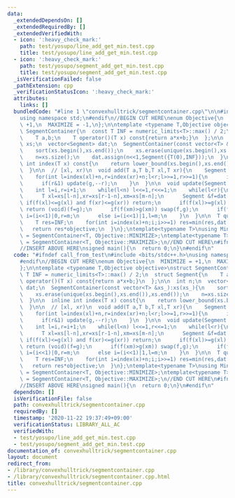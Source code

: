 ```yaml
---
data:
  _extendedDependsOn: []
  _extendedRequiredBy: []
  _extendedVerifiedWith:
  - icon: ':heavy_check_mark:'
    path: test/yosupo/line_add_get_min.test.cpp
    title: test/yosupo/line_add_get_min.test.cpp
  - icon: ':heavy_check_mark:'
    path: test/yosupo/segment_add_get_min.test.cpp
    title: test/yosupo/segment_add_get_min.test.cpp
  _isVerificationFailed: false
  _pathExtension: cpp
  _verificationStatusIcon: ':heavy_check_mark:'
  attributes:
    links: []
  bundledCode: "#line 1 \"convexhulltrick/segmentcontainer.cpp\"\n\n#include <bits/stdc++.h>\n\
    using namespace std;\n#endif\n//BEGIN CUT HERE\nenum Objective{\n  MINIMIZE =\
    \ +1,\n  MAXIMIZE = -1,\n};\n\ntemplate <typename T,Objective objective>\nstruct\
    \ SegmentContainer{\n  const T INF = numeric_limits<T>::max() / 2;\n  struct Segment{\n\
    \    T a,b;\n    T operator()(T x) const{return a*x+b;}\n  };\n\n  int n;\n  vector<T>\
    \ xs;\n  vector<Segment> dat;\n  SegmentContainer(const vector<T> &xs_):xs(xs_){\n\
    \    sort(xs.begin(),xs.end());\n    xs.erase(unique(xs.begin(),xs.end()),xs.end());\n\
    \    n=xs.size();\n    dat.assign(n<<1,Segment({T(0),INF}));\n  }\n\n  inline\
    \ int index(T x) const{\n    return lower_bound(xs.begin(),xs.end(),x)-xs.begin();\n\
    \  }\n\n  // [xl, xr)\n  void add(T a,T b,T xl,T xr){\n    Segment g({a*objective,b*objective});\n\
    \    for(int l=index(xl)+n,r=index(xr)+n;l<r;l>>=1,r>>=1){\n      if(l&1) update(g,l++);\n\
    \      if(r&1) update(g,--r);\n    }\n  }\n\n  void update(Segment g,int i){\n\
    \    int l=i,r=i+1;\n    while(l<n) l<<=1,r<<=1;\n    while(l<r){\n      int m=(l+r)>>1;\n\
    \      T xl=xs[l-n],xr=xs[r-1-n],xm=xs[m-n];\n      Segment &f=dat[i];\n     \
    \ if(f(xl)<=g(xl) and f(xr)<=g(xr)) return;\n      if(f(xl)>=g(xl) and f(xr)>=g(xr))\
    \ return (void)(f=g);\n      if(f(xm)>g(xm)) swap(f,g);\n      if(f(xl)>g(xl))\
    \ i=(i<<1)|0,r=m;\n      else i=(i<<1)|1,l=m;\n    }\n  }\n\n  T query(T x){\n\
    \    T res=INF;\n    for(int i=index(x)+n;i;i>>=1) res=min(res,dat[i](x));\n \
    \   return res*objective;\n  }\n};\ntemplate<typename T>\nusing MinSegmentContainer\
    \ = SegmentContainer<T, Objective::MINIMIZE>;\ntemplate<typename T>\nusing MaxSegmentContainer\
    \ = SegmentContainer<T, Objective::MAXIMIZE>;\n//END CUT HERE\n#ifndef call_from_test\n\
    //INSERT ABOVE HERE\nsigned main(){\n  return 0;\n}\n#endif\n"
  code: "#ifndef call_from_test\n#include <bits/stdc++.h>\nusing namespace std;\n\
    #endif\n//BEGIN CUT HERE\nenum Objective{\n  MINIMIZE = +1,\n  MAXIMIZE = -1,\n\
    };\n\ntemplate <typename T,Objective objective>\nstruct SegmentContainer{\n  const\
    \ T INF = numeric_limits<T>::max() / 2;\n  struct Segment{\n    T a,b;\n    T\
    \ operator()(T x) const{return a*x+b;}\n  };\n\n  int n;\n  vector<T> xs;\n  vector<Segment>\
    \ dat;\n  SegmentContainer(const vector<T> &xs_):xs(xs_){\n    sort(xs.begin(),xs.end());\n\
    \    xs.erase(unique(xs.begin(),xs.end()),xs.end());\n    n=xs.size();\n    dat.assign(n<<1,Segment({T(0),INF}));\n\
    \  }\n\n  inline int index(T x) const{\n    return lower_bound(xs.begin(),xs.end(),x)-xs.begin();\n\
    \  }\n\n  // [xl, xr)\n  void add(T a,T b,T xl,T xr){\n    Segment g({a*objective,b*objective});\n\
    \    for(int l=index(xl)+n,r=index(xr)+n;l<r;l>>=1,r>>=1){\n      if(l&1) update(g,l++);\n\
    \      if(r&1) update(g,--r);\n    }\n  }\n\n  void update(Segment g,int i){\n\
    \    int l=i,r=i+1;\n    while(l<n) l<<=1,r<<=1;\n    while(l<r){\n      int m=(l+r)>>1;\n\
    \      T xl=xs[l-n],xr=xs[r-1-n],xm=xs[m-n];\n      Segment &f=dat[i];\n     \
    \ if(f(xl)<=g(xl) and f(xr)<=g(xr)) return;\n      if(f(xl)>=g(xl) and f(xr)>=g(xr))\
    \ return (void)(f=g);\n      if(f(xm)>g(xm)) swap(f,g);\n      if(f(xl)>g(xl))\
    \ i=(i<<1)|0,r=m;\n      else i=(i<<1)|1,l=m;\n    }\n  }\n\n  T query(T x){\n\
    \    T res=INF;\n    for(int i=index(x)+n;i;i>>=1) res=min(res,dat[i](x));\n \
    \   return res*objective;\n  }\n};\ntemplate<typename T>\nusing MinSegmentContainer\
    \ = SegmentContainer<T, Objective::MINIMIZE>;\ntemplate<typename T>\nusing MaxSegmentContainer\
    \ = SegmentContainer<T, Objective::MAXIMIZE>;\n//END CUT HERE\n#ifndef call_from_test\n\
    //INSERT ABOVE HERE\nsigned main(){\n  return 0;\n}\n#endif\n"
  dependsOn: []
  isVerificationFile: false
  path: convexhulltrick/segmentcontainer.cpp
  requiredBy: []
  timestamp: '2020-11-22 19:37:49+09:00'
  verificationStatus: LIBRARY_ALL_AC
  verifiedWith:
  - test/yosupo/line_add_get_min.test.cpp
  - test/yosupo/segment_add_get_min.test.cpp
documentation_of: convexhulltrick/segmentcontainer.cpp
layout: document
redirect_from:
- /library/convexhulltrick/segmentcontainer.cpp
- /library/convexhulltrick/segmentcontainer.cpp.html
title: convexhulltrick/segmentcontainer.cpp
---
```

